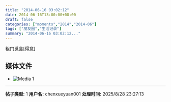 ```yaml
---
title: "2014-06-16 03:02:12"
date: 2014-06-16T13:00:00+08:00
draft: false
categories: ["moments","2014","2014-06"]
tags: ["朋友圈","生活记录"]
summary: "2014-06-16 03:02:12..."
---
```


粗门觅食[得意]

## 媒体文件

- ![Media 1](/Moments/photos/2014-06-16/201406160302120.jpg)

---

**帖子类型:** 1
**用户名:** chenxueyuan001
**处理时间:** 2025/8/28 23:27:13